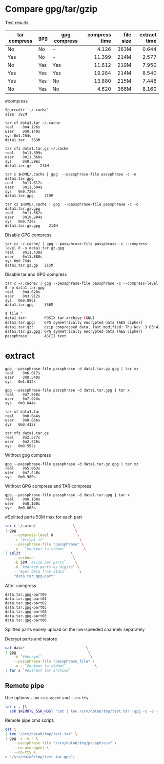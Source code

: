 # Compare gpg/tar/gzip
Test results

tar compress | gpg | gpg compress | compress time | file size | extract time
-------------|-----|--------------|------:|-----------:|------------:
  No         |  No | -            | 4.126 |  363M      | 0.644
  Yes        |  No | -            | 11.399|  214M     | 2.577        
  No         |  Yes| Yes          | 11.612|  219M     |  7.950            
   Yes       |  Yes| Yes          | 19.284|  214M     | 8.540             
  Yes       | Yes | No            | 13.880|  215M     | 7.448              
  No       | Yes | No            | 4.620|  366M     | 8.160             
             
             
#compress
```
Sourcedir `~/.cache`
size: 382M

tar cf data1.tar ~/.cache
real	0m4.126s
user	0m0.140s
sys	0m1.264s
data1.tar   363M 

tar cfz data1.tar.gz ~/.cache
real	0m11.399s
user	0m11.360s
sys  	0m0.596s
data1.tar.gz    214M

tar c $HOME/.cache | gpg  --passphrase-file passphrase -c -o data1.tar.gpg
real	0m11.612s
user	0m11.504s
sys	  0m0.720s
data1.tar.gpg     219M

tar cz $HOME/.cache | gpg  --passphrase-file passphrase -c -o data1.tar.gz.gpg
real	0m11.562s
user	0m19.284s
sys	  0m0.736s
data1.tar.gz.gpg    214M
```
Disable GPG compress
```
tar cz ~/.cache/ | gpg --passphrase-file passphrase -c --compress-level 0 -o data1.tar.gz.gpg
real	0m11.438s
user	0m13.880s
sys	0m0.764s
data1.tar.gz.gp   215M
```
Disable tar and GPG compress
```
tar c ~/.cache/ | gpg --passphrase-file passphrase -c --compress-level 0 -o data1.tar.gpg
real	0m4.620s
user	0m3.912s
sys	  0m0.896s
data1.tar.gpg     366M
```

```bash
$ file *
data1.tar:        POSIX tar archive (GNU)
data1.tar.gpg:    GPG symmetrically encrypted data (AES cipher)
data1.tar.gz:     gzip compressed data, last modified: Thu Nov  3 05:42:33 2016, from Unix
data1.tar.gz.gpg: GPG symmetrically encrypted data (AES cipher)
passphrase:       ASCII text
```
# extract
```
gpg --passphrase-file passphrase -d data1.tar.gz.gpg | tar xz
real	0m6.017s
user	0m8.540s
sys	  0m1.032s

gpg --passphrase-file passphrase -d data1.tar.gpg | tar x
real	0m7.950s
user	0m7.924s
sys	  0m0.844s

tar xf data1.tar
real	0m0.644s
user	0m0.056s
sys	  0m0.412s

tar xfz data1.tar.gz
real	0m2.577s
user	0m2.520s
sys	  0m0.552s
```
Without gpg compress
```
gpg --passphrase-file passphrase -d data1.tar.gz.gpg | tar xz
real	0m5.063s
user	0m7.448s
sys	  0m0.980s
```

Without GPG compress and TAR compress
```
gpg --passphrase-file passphrase -d data1.tar.gpg | tar x
real	0m8.160s
user	0m8.160s
sys	  0m0.868s
```
#Splitted parts
50M max for each part
```bash
tar c ~/.wine/                 \
| gpg                           \
    --compress-level 0           \
    -c `#crypt it`                \
    --passphrase-file "passphrase" \
    -o - `#output to stdout`        \ 
| split                       \
    --verbose                  \
    -b 50M `#size per parts`    \
    -d `#marked parts by digits` \
    - `#get data from stdin`      \
    "data.tar.gpg-part"
```
After compress 
```
data.tar.gpg-part00
data.tar.gpg-part01
data.tar.gpg-part02
data.tar.gpg-part03
data.tar.gpg-part04
data.tar.gpg-part05
data.tar.gpg-part06
```
Splitted parts easely upload on the low-speeded channels separately

Decrypt parts and restore
```bash
cat data*                            \ 
| gpg                                 \
    -d `#decrypt`                      \
    --passphrase-file "passphrase_file" \
    -o - `#output to stdout`             \ 
| tar x `#extract tar archive`
```
## Remote pipe
Use options `--no-use-agent`  and `--no-tty`
```bash
tar c . |\ 
  ssh $REMOTE_SSH_HOST "cat | tee /srv/data0/tmp/test.tar |gpg -c -o - --passphrase-file /srv/data0/tmp/passphrase --no-use-agent --no-tty > /srv/data0/tmp/test.tar.gpg"
```
Remote pipe cmd script:
```bash
cat \ 
| tee "/srv/data0/tmp/test.tar" \
| gpg -c -o - \
    --passphrase-file "/srv/data0/tmp/passphrase" \
    --no-use-agent \
    --no-tty \
> "/srv/data0/tmp/test.tar.gpg";
```
